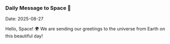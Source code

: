 ### Daily Message to Space 🌌
Date: 2025-08-27

Hello, Space! 🌍 We are sending our greetings to the universe from Earth on this beautiful day!
